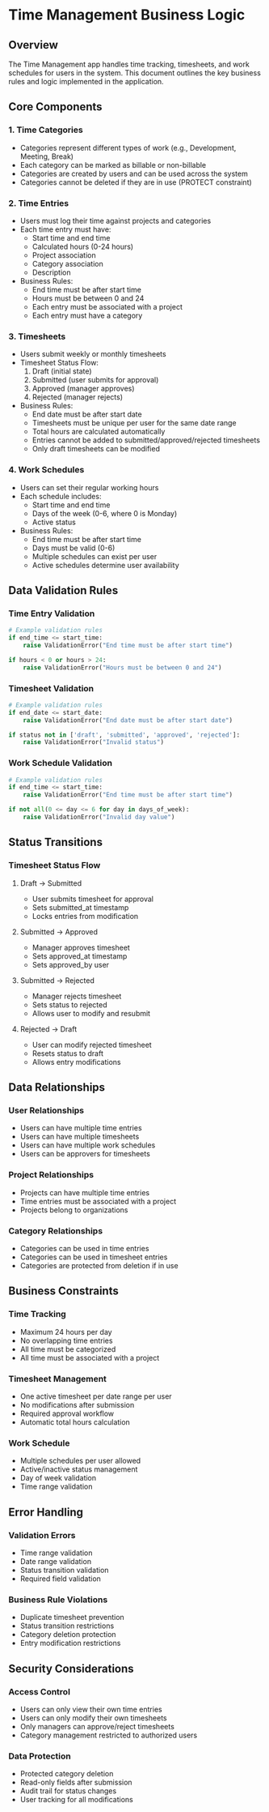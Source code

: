 # Time Management Business Logic

## Overview
The Time Management app handles time tracking, timesheets, and work schedules for users in the system. This document outlines the key business rules and logic implemented in the application.

## Core Components

### 1. Time Categories
- Categories represent different types of work (e.g., Development, Meeting, Break)
- Each category can be marked as billable or non-billable
- Categories are created by users and can be used across the system
- Categories cannot be deleted if they are in use (PROTECT constraint)

### 2. Time Entries
- Users must log their time against projects and categories
- Each time entry must have:
  - Start time and end time
  - Calculated hours (0-24 hours)
  - Project association
  - Category association
  - Description
- Business Rules:
  - End time must be after start time
  - Hours must be between 0 and 24
  - Each entry must be associated with a project
  - Each entry must have a category

### 3. Timesheets
- Users submit weekly or monthly timesheets
- Timesheet Status Flow:
  1. Draft (initial state)
  2. Submitted (user submits for approval)
  3. Approved (manager approves)
  4. Rejected (manager rejects)
- Business Rules:
  - End date must be after start date
  - Timesheets must be unique per user for the same date range
  - Total hours are calculated automatically
  - Entries cannot be added to submitted/approved/rejected timesheets
  - Only draft timesheets can be modified

### 4. Work Schedules
- Users can set their regular working hours
- Each schedule includes:
  - Start time and end time
  - Days of the week (0-6, where 0 is Monday)
  - Active status
- Business Rules:
  - End time must be after start time
  - Days must be valid (0-6)
  - Multiple schedules can exist per user
  - Active schedules determine user availability

## Data Validation Rules

### Time Entry Validation
```python
# Example validation rules
if end_time <= start_time:
    raise ValidationError("End time must be after start time")

if hours < 0 or hours > 24:
    raise ValidationError("Hours must be between 0 and 24")
```

### Timesheet Validation
```python
# Example validation rules
if end_date <= start_date:
    raise ValidationError("End date must be after start date")

if status not in ['draft', 'submitted', 'approved', 'rejected']:
    raise ValidationError("Invalid status")
```

### Work Schedule Validation
```python
# Example validation rules
if end_time <= start_time:
    raise ValidationError("End time must be after start time")

if not all(0 <= day <= 6 for day in days_of_week):
    raise ValidationError("Invalid day value")
```

## Status Transitions

### Timesheet Status Flow
1. Draft → Submitted
   - User submits timesheet for approval
   - Sets submitted_at timestamp
   - Locks entries from modification

2. Submitted → Approved
   - Manager approves timesheet
   - Sets approved_at timestamp
   - Sets approved_by user

3. Submitted → Rejected
   - Manager rejects timesheet
   - Sets status to rejected
   - Allows user to modify and resubmit

4. Rejected → Draft
   - User can modify rejected timesheet
   - Resets status to draft
   - Allows entry modifications

## Data Relationships

### User Relationships
- Users can have multiple time entries
- Users can have multiple timesheets
- Users can have multiple work schedules
- Users can be approvers for timesheets

### Project Relationships
- Projects can have multiple time entries
- Time entries must be associated with a project
- Projects belong to organizations

### Category Relationships
- Categories can be used in time entries
- Categories can be used in timesheet entries
- Categories are protected from deletion if in use

## Business Constraints

### Time Tracking
- Maximum 24 hours per day
- No overlapping time entries
- All time must be categorized
- All time must be associated with a project

### Timesheet Management
- One active timesheet per date range per user
- No modifications after submission
- Required approval workflow
- Automatic total hours calculation

### Work Schedule
- Multiple schedules per user allowed
- Active/inactive status management
- Day of week validation
- Time range validation

## Error Handling

### Validation Errors
- Time range validation
- Date range validation
- Status transition validation
- Required field validation

### Business Rule Violations
- Duplicate timesheet prevention
- Status transition restrictions
- Category deletion protection
- Entry modification restrictions

## Security Considerations

### Access Control
- Users can only view their own time entries
- Users can only modify their own timesheets
- Only managers can approve/reject timesheets
- Category management restricted to authorized users

### Data Protection
- Protected category deletion
- Read-only fields after submission
- Audit trail for status changes
- User tracking for all modifications 